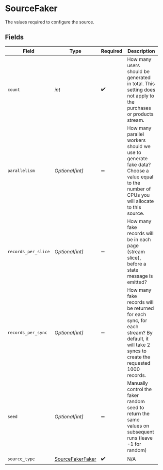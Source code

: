 # SourceFaker

The values required to configure the source.


## Fields

| Field                                                                                                                                          | Type                                                                                                                                           | Required                                                                                                                                       | Description                                                                                                                                    |
| ---------------------------------------------------------------------------------------------------------------------------------------------- | ---------------------------------------------------------------------------------------------------------------------------------------------- | ---------------------------------------------------------------------------------------------------------------------------------------------- | ---------------------------------------------------------------------------------------------------------------------------------------------- |
| `count`                                                                                                                                        | *int*                                                                                                                                          | :heavy_check_mark:                                                                                                                             | How many users should be generated in total.  This setting does not apply to the purchases or products stream.                                 |
| `parallelism`                                                                                                                                  | *Optional[int]*                                                                                                                                | :heavy_minus_sign:                                                                                                                             | How many parallel workers should we use to generate fake data?  Choose a value equal to the number of CPUs you will allocate to this source.   |
| `records_per_slice`                                                                                                                            | *Optional[int]*                                                                                                                                | :heavy_minus_sign:                                                                                                                             | How many fake records will be in each page (stream slice), before a state message is emitted?                                                  |
| `records_per_sync`                                                                                                                             | *Optional[int]*                                                                                                                                | :heavy_minus_sign:                                                                                                                             | How many fake records will be returned for each sync, for each stream?  By default, it will take 2 syncs to create the requested 1000 records. |
| `seed`                                                                                                                                         | *Optional[int]*                                                                                                                                | :heavy_minus_sign:                                                                                                                             | Manually control the faker random seed to return the same values on subsequent runs (leave -1 for random)                                      |
| `source_type`                                                                                                                                  | [SourceFakerFaker](../../models/shared/sourcefakerfaker.md)                                                                                    | :heavy_check_mark:                                                                                                                             | N/A                                                                                                                                            |